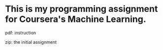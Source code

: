 <h1>This is my programming assignment for Coursera's Machine Learning.</h1>

pdf: instruction

zip: the initial assignment 
